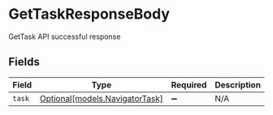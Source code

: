 # GetTaskResponseBody

GetTask API successful response


## Fields

| Field                                                        | Type                                                         | Required                                                     | Description                                                  |
| ------------------------------------------------------------ | ------------------------------------------------------------ | ------------------------------------------------------------ | ------------------------------------------------------------ |
| `task`                                                       | [Optional[models.NavigatorTask]](../models/navigatortask.md) | :heavy_minus_sign:                                           | N/A                                                          |
